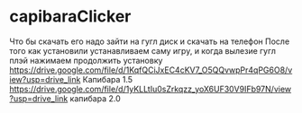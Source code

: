 # capibaraClicker
Что бы скачать его надо зайти на гугл диск и скачать на телефон
После того как установили устанавливаем саму игру, и когда вылезие гугл плэй нажимаем продолжить установку
https://drive.google.com/file/d/1KqfQCiJxEC4cKV7_O5QQvwpPr4qPG6O8/view?usp=drive_link Капибара 1.5
https://drive.google.com/file/d/1yKLLtIu0sZrkqzz_yoX6UF30V9IFb97N/view?usp=drive_link капибара 2.0
